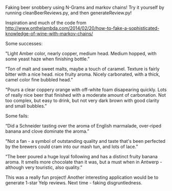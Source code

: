 Faking beer snobbery using N-Grams and markov chains!
Try it yourself by running cleanBeerReviews.py, and then generateReview.py!

Inspiration and much of the code from http://www.onthelambda.com/2014/02/20/how-to-fake-a-sophisticated-knowledge-of-wine-with-markov-chains/


Some successes:

"Light Amber color, nearly copper, medium head. Medium hopped, with some yeast haze when finishing bottle.”

“Ton of malt and sweet malts, maybe a touch of caramel. Texture is fairly bitter with a nice head. nice fruity aroma. Nicely carbonated, with a thick, camel color fine bubbled head.”

"Pours a clear coppery orange with off-white foam disapearing quickly. Lots of really nice beer that finished with a moderate amount of carbonation. Not too complex, but easy to drink, but not very dark brown with good clarity and small bubbles.”

Some fails:

“Did a Schneider tasting over the aroma of English marmalade, over-riped banana and clove dominate the aroma.”

"Not a fan - a symbol of outstanding quality and taste that's been perfected by the brewers could cram into our mash tun, and lots of lace.”

“The beer poured a huge loyal following and has a distinct fruity banana aroma. It smells more chocolate than it was, but a must when in Antwerp - although very touristic, also quality.”



This was a really fun project!  Another interesting application would be to generate 1-star Yelp reviews.  Next time - faking disgruntledness.  
